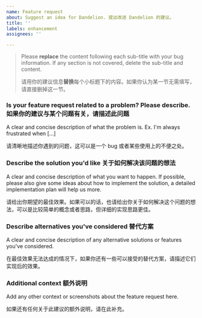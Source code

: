 ```yaml
---
name: Feature request
about: Suggest an idea for Dandelion. 提出改进 Dandelion 的建议。
title: ''
labels: enhancement
assignees: ''

---
```


> Please **replace** the content following each sub-title with your bug information. If any section is not covered, delete the sub-title and content.
> 
> 请用你的建议信息**替换**每个小标题下的内容。如果你认为某一节无需填写，请直接删掉这一节。

### Is your feature request related to a problem? Please describe. 如果你的建议与某个问题有关，请描述此问题
A clear and concise description of what the problem is. Ex. I'm always frustrated when [...]

请清晰地描述你遇到的问题，这可以是一个 bug 或者某些使用上的不便之处。

### Describe the solution you'd like 关于如何解决该问题的想法
A clear and concise description of what you want to happen. If possible, please also give some ideas about how to implement the solution, a detailed implementation plan will help us more.

请给出你期望的最佳效果。如果可以的话，也请给出你关于如何解决这个问题的想法，可以是比较简单的概念或者思路，但详细的实现思路更佳。

### Describe alternatives you've considered 替代方案
A clear and concise description of any alternative solutions or features you've considered.

在最佳效果无法达成的情况下，如果你还有一些可以接受的替代方案，请描述它们实现后的效果。

### Additional context 额外说明
Add any other context or screenshots about the feature request here.

如果还有任何关于此建议的额外说明，请在此补充。
